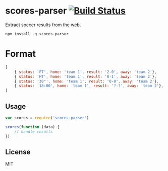 # scores-parser [![Build Status](https://travis-ci.org/ordepdev/scores-parser.svg?branch=master)](https://travis-ci.org/ordepdev/scores-parser)

Extract soccer results from the web.

```
npm install -g scores-parser
```

# Format
``` js
[
    { status: 'FT', home: 'team 1', result: '2-0', away: 'team 2'},
    { status: 'HT', home: 'team 1', result: '0-1', away: 'team 2'},
    { status: '30"', home: 'team 1', result: '0-0', away: 'team 2'},
    { status: '18:00', home: 'team 1', result: '?-?', away: 'team 2'},
]
```

## Usage

``` js
var scores = require('scores-parser')

scores(function (data) {
    // handle results
})
```

## License

MIT